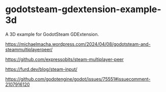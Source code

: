 # godotsteam-gdextension-example-3d
A 3D example for GodotSteam GDExtension.

https://michaelmacha.wordpress.com/2024/04/08/godotsteam-and-steammultiplayerpeer/

https://github.com/expressobits/steam-multiplayer-peer

https://furd.dev/blog/steam-input/

https://github.com/godotengine/godot/issues/75551#issuecomment-2107916120
